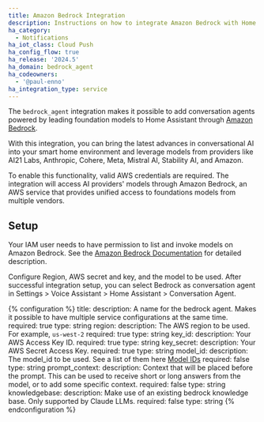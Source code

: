 ```yaml
---
title: Amazon Bedrock Integration
description: Instructions on how to integrate Amazon Bedrock with Home Assistant.
ha_category:
  - Notifications
ha_iot_class: Cloud Push
ha_config_flow: true
ha_release: '2024.5'
ha_domain: bedrock_agent
ha_codeowners:
  - '@paul-enno'
ha_integration_type: service
---
```


The `bedrock_agent` integration makes it possible to add conversation agents powered by leading foundation models to Home Assistant through [Amazon Bedrock](https://aws.amazon.com/bedrock).

With this integration, you can bring the latest advances in conversational AI into your smart home environment and leverage models from providers like AI21 Labs, Anthropic, Cohere, Meta, Mistral AI, Stability AI, and Amazon.

To enable this functionality, valid AWS credentials are required. The integration will access AI providers' models through Amazon Bedrock, an AWS service that provides unified access to foundations models from multiple vendors.

## Setup

Your IAM user needs to have permission to list and invoke models on Amazon Bedrock. See the [Amazon Bedrock Documentation](https://docs.aws.amazon.com/bedrock/latest/userguide/security-iam.html) for detailed description.

Configure Region, AWS secret and key, and the model to be used. After successful integration setup, you can select Bedrock as conversation agent in Settings > Voice Assistant > Home Assistant > Conversation Agent.

{% configuration %}
title:
  description: A name for the bedrock agent. Makes it possible to have multiple service configurations at the same time.
  required: true
  type: string
region:
  description: The AWS region to be used. For example, `us-west-2`
  required: true
  type: string
key_id:
  description: Your AWS Access Key ID.
  required: true
  type: string
key_secret:
  description: Your AWS Secret Access Key.
  required: true
  type: string
model_id:
  description: The model_id to be used. See a list of them here [Model IDs](https://docs.aws.amazon.com/bedrock/latest/userguide/model-ids.html#model-ids-arns)
  required: false
  type: string
prompt_context:
  description: Context that will be placed before the prompt. This can be used to receive short or long answers from the model, or to add some specific context.
  required: false
  type: string
knowledgebase:
  description: Make use of an existing bedrock knowledge base. Only supported by Claude LLMs.
  required: false
  type: string
{% endconfiguration %}
